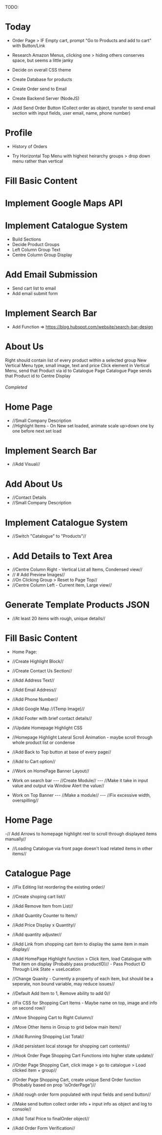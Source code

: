 TODO:

# Today

- Order Page > IF Empty cart, prompt "Go to Products and add to cart" with Button/Link

- Research Amazon Menus, clicking one > hiding others conserves space, but seems  a little janky

- Decide on overall CSS theme
- Create Database for products
- Create Order send to Email 
- Create Backend Server (NodeJS)

- /Add Send Order Button (Collect order as object, transfer to send email section with input fields, user email, name, phone number)


# Profile
- History of Orders

- Try Horizontal Top Menu with highest heirarchy groups > drop down menu rather than vertical


# Fill Basic Content



# Implement Google Maps API

# Implement Catalogue System

- Build Sections
- Decide Product Groups
- Left Column Group Text
- Centre Column Group Display



# Add Email Submission
- Send cart list to email
- Add email submit form


# Implement Search Bar
- Add Function => https://blog.hubspot.com/website/search-bar-design

# About Us





Right should contain list of every product within a selected group
New Vertical Menu type, small image, text and price
Click element in Vertical Menu, send that Product via id to Catalogue Page
Catalogue Page sends that Product id to Centre Display

###### Completed ##########################################

# Home Page
- //Small Company Description
- //Highlight Items - On New set loaded, animate scale up>down one by one before next set load

# Implement Search Bar
- //Add Visual//
# Add About Us
- //Contact Details
- //Small Company Description

# Implement Catalogue System
- //Switch "Catalogue" to "Products"//
- # Add Details to Text Area
- //Centre Column Right - Vertical List all Items, Condensed view//
- // # Add Preview Images//
- //On Clicking Group > Reset to Page Top//
- //Centre Column Left - Current Item, Large view//

# Generate Template Products JSON
- //At least 20 items with rough, unique details//


# Fill Basic Content
- Home Page:
- //Create Highlight Block//
- //Create Contact Us Section//
- //Add Address Text//
- //Add Email Address//
- //Add Phone Number//
- //Add Google Map //(Temp Image)//
- //Add Footer with brief contact details//
- //Update Homepage Highlight CSS
- //Homepage Highlight Lateral Scroll Animation - maybe scroll through whole product list or condense

- //Add Back to Top button at base of every page//
- //Add to Cart option//
- //Work on HomePage Banner Layout//

- Work on search bar
--- //Create Module//
--- //Make it take in input value and output via Window Alert the value//

- Work on Top Banner
--- //Make a module//
--- //Fix excessive width, overspilling//

# Home Page
-// Add Arrows to homepage highlight reel to scroll through displayed items manually//
- //Loading Catalogue via front page doesn't load related items in other items//

# Catalogue Page
- //Fix Editing list reordering the existing order//
- //Create shoping cart list//
- //Add Remove Item from List//
- //Add Quantity Counter to Item//
- //Add Price Display x Quantity//
- //Add quantity adjuster//
- //Add Link from shopping cart item to display the same item in main display//
- //Add HomePage Highlight function > Click item, load Catalogue with that item on display (Probably pass productID)// - Pass Product ID Through Link State + useLocation
- //Change Quanity - Currently a property of each item, but should be a seperate, non bound variable, may reduce issues//
- //Default Add Item to 1, Remove ability to add 0//
- //Fix CSS for Shopping Cart Items - Maybe name on top, image and info on second row//
- //Move Shopping Cart to Right Column//
- //Move Other Items in Group to grid below main Item//
- //Add Running Shopping List Total//
- //Add persistant local storage for shopping cart contents//


- //Hook Order Page Shopping Cart Functions into higher state update//
- //Order Page Shopping Cart, click image > go to catalogue > Load clicked item + group//
- //Order Page Shopping Cart, create unique Send Order function (Probably based on prop 'isOrderPage')//
- //Add rough order form populated with input fields and send button//
- //Make send button collect order info + input info as object and log to console//
- //Add Total Price to finalOrder object//

- //Add Order Form Verification//